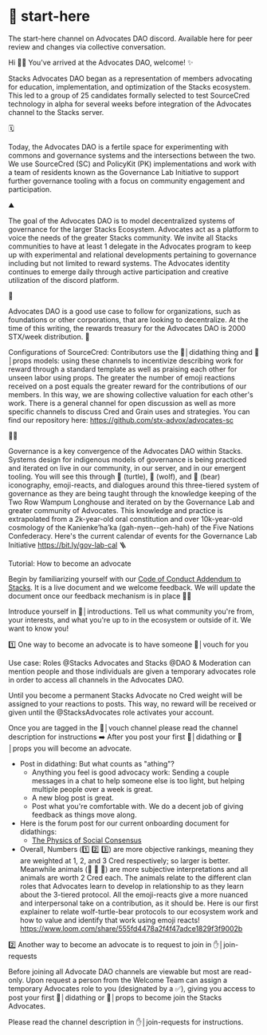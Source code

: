 # 🏁 start-here
The start-here channel on Advocates DAO discord. Available here for peer review and changes via collective conversation.

Hi 👋🏽
You've arrived at the Advocates DAO, welcome!
✨

Stacks Advocates DAO began as a representation of members advocating for education, implementation, and optimization of the Stacks ecosystem. This led to a group of 25 candidates formally selected to test SourceCred technology in alpha for several weeks before integration of the Advocates channel to the Stacks server.

🗓️

Today, the Advocates DAO is a fertile space for experimenting with commons and governance systems and the intersections between the two. We use SourceCred (SC) and PolicyKit (PK) implementations and work with a team of residents known as the Governance Lab Initiative to support further governance tooling with a focus on community engagement and participation.

⛰️

The goal of the Advocates DAO is to model decentralized systems of governance for the larger Stacks Ecosystem. Advocates act as a platform to voice the needs of the greater Stacks community. We invite all Stacks communities to have at least 1 delegate in the Advocates program to keep up with experimental and relational developments pertaining to governance including but not limited to reward systems. The Advocates identity continues to emerge daily through active participation and creative utilization of the discord platform.

🐁

Advocates DAO is a good use case to follow for organizations, such as foundations or other corporations, that are looking to decentralize. At the time of this writing, the rewards treasury for the Advocates DAO is 2000 STX/week distribution. 
🧮

Configurations of SourceCred: Contributors use the 💪│didathing thing and 🙌│props models: using these channels to incentivize describing work for reward through a standard template as well as praising each other for unseen labor using props. The greater the number of emoji reactions received on a post equals the greater reward for the contributions of our members. In this way, we are showing collective valuation for each other's work. There is a general channel for open discussion as well as more specific channels to discuss Cred and Grain uses and strategies.
You can find our repository here: https://github.com/stx-advox/advocates-sc

✊🏾

Governance is a key convergence of the Advocates DAO within Stacks. Systems design for indigenous models of governance is being practiced and iterated on live in our community, in our server, and in our emergent tooling. You will see this through 🐢 (turtle), 🐺 (wolf), and 🧸 (bear) iconography, emoji-reacts, and dialogues around this three-tiered system of governance as they are being taught through the knowledge keeping of the Two Row Wampum Longhouse and iterated on by the Governance Lab and greater community of Advocates. This knowledge and practice is extrapolated from a 2k-year-old oral constitution and over 10k-year-old cosmology of the Kanienke’ha’ka (gah-nyen--geh-hah) of the Five Nations Confederacy.
Here's the current calendar of events for the Governance Lab Initiative
https://bit.ly/gov-lab-cal 
🪜

Tutorial: How to become an advocate

Begin by familiarizing yourself with our [Code of Conduct Addendum to Stacks](https://docs.google.com/document/d/1N2x7J9OogupOAZrZ42xb43QaM2Nf_0SOHWofBgaRxAs/edit#). It is a live document and we welcome feedback. We will update the document once our feedback mechanism is in place 🧘‍♂️ 

Introduce yourself in 👋│introductions. Tell us what community you're from, your interests, and what you're up to in the ecosystem or outside of it. We want to know you!

1️⃣ One way to become an advocate is to have someone 🤗│vouch for you

Use case: Roles @Stacks Advocates and Stacks @DAO & Moderation can mention people and those individuals are given a temporary advocates role in order to access all channels in the Advocates DAO.

Until you become a permanent Stacks Advocate no Cred weight will be assigned to your reactions to posts. This way, no reward will be received or given until the @StacksAdvocates role activates your account.

Once you are tagged in the 🤗│vouch channel please read the channel description for instructions 
➡️ After you post your first 💪│didathing  or 🙌│props  you will become an advocate.

- Post in didathing: But what counts as "athing"?
    - Anything you feel is good advocacy work:
    Sending a couple messages in a chat to help someone else is too light, but helping multiple people over a week is great.
    - A new blog post is great.
    - Post what you're comfortable with. We do a decent job of giving feedback as things move along.
- Here is the forum post for our current onboarding document for didathings:
    - [The Physics of Social Consensus](https://forum.stacks.org/t/the-physics-of-social-consensus/12202)
- Overall, Numbers (1️⃣ 2️⃣ 3️⃣) are more objective rankings, meaning they are weighted at 1, 2, and 3 Cred respectively; so larger is better. Meanwhile animals (🐢 🧸 🐺) are more subjective interpretations and all animals are worth 2 Cred each. The animals relate to the different clan roles that Advocates learn to develop in relationship to as they learn about the 3-tiered protocol. All the emoji-reacts give a more nuanced and interpersonal take on a contribution, as it should be. Here is our first explainer to relate wolf-turtle-bear protocols to our ecosystem work and how to value and identify that work using emoji reacts! https://www.loom.com/share/555fd4478a2f4f47adce1829f3f9002b

2️⃣ Another way to become an advocate is to request to join in ✋│join-requests 

Before joining all Advocate DAO channels are viewable but most are read-only. Upon request a person from the Welcome Team can assign a temporary Advocates role to you (designated by a ✅), giving you access to post your first 💪│didathing  or 🙌│props  to become join the Stacks Advocates.

Please read the channel description in ✋│join-requests for instructions.
